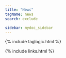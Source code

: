 ```yaml
---
title: "News"
tagName: news
search: exclude

sidebar: mydoc_sidebar
---
```


{% include taglogic.html %}

{% include links.html %}
